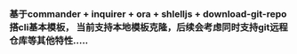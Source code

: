 ### 基于commander + inquirer + ora + shlelljs + download-git-repo搭cli基本模板， 当前支持本地模板克隆，后续会考虑同时支持git远程仓库等其他特性.....